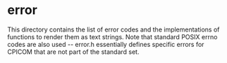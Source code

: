 # error

This directory contains the list of error codes and the implementations
of functions to render them as text strings. Note that standard POSIX
errno codes are also used -- error.h essentially defines specific errors
for CPICOM that are not part of the standard set.

